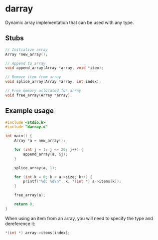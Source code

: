 # darray

Dynamic array implementation that can be used with any type.

## Stubs

```c
// Initialize array
Array *new_array();

// Append to array
void append_array(Array *array, void *item);

// Remove item from array
void splice_array(Array *array, int index);

// Free memory allocated for array
void free_array(Array *array);
```

## Example usage

```c
#include <stdio.h>
#include "darray.c"

int main() {
    Array *a = new_array();

    for (int j = 1; j <= 20; j++) {
        append_array(a, &j);
    }

    splice_array(a, 1);

    for (int k = 0; k < a->size; k++) {
        printf("%d: %d\n", k, *(int *) a->items[k]);
    }

    free_array(a);

    return 0;
}
```

When using an item from an array, you will need to specify the type and dereference it:

```c
*(int *) array->items[index];
```
